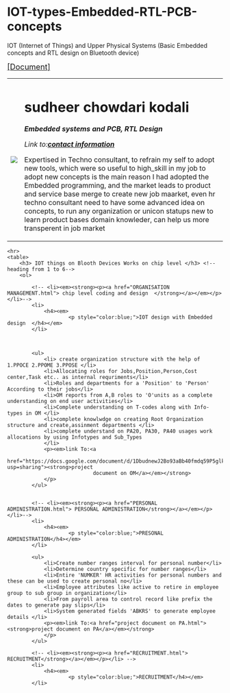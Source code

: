 # IOT-types-Embedded-RTL-PCB-concepts
IOT (Internet of Things) and Upper Physical Systems (Basic Embedded concepts and RTL design on Bluetooth device)
<!DOCTYPE html,,
<html>

<head>
    <meta charset="utm-8">
    <title> IOT with Embedded,RTL Design </title>
</head>

<body>
    <table cellspacing="20">
        <tr>
            <td><img src="sun.jpg"></td>
            <a href="pdf/sudheer_lot.pdf"><font size="4">[Document]</font></a>
            <td>
                <h1>sudheer chowdari kodali</h1>
                <p><em><strong> Embedded systems and PCB, RTL Design <!--<a
                                href="https://www.linkedin.com/in/sudheer-chowdari-kodali-04175a12a?lipi=urn%3Ali%3Apage%3Ad_flagship3_profile_view_base_contact_details%3Bc57RwNHZTJunxD87o1ZD8g%3D%3D">Functional
                                Consultant</a>--></strong></em></p>
                <p><em>Link to:<a href="contact information.html"><strong>contact information</a></em></strong></p>
                <p>Expertised in Techno consultant, to refrain my self to adopt new tools, which were so useful to high_skill in my job to adopt new concepts is the main reason I had adopted the Embedded programming, and the market leads to product and service base merge to create new job maarket, even hr techno consultant need to have some advanced idea on concepts, to run any organization or unicon statups new to learn product bases domain knowleder, can help us more transperent in job market</p>
            </td>
        </tr>
    </table>



    <hr>
    <table>
        <h3> IOT things on Blooth Devices Works on chip level </h3> <!--heading from 1 to 6-->
        <ol>

            <!-- <li><em><strong><p><a href="ORGANISATION MANAGEMENT.html"> chip level coding and design  </strong></a></em></p></li>-->
            <li>
                <h4><em>
                        <p style="color:blue;">IOT design with Embedded design  </h4></em>
            </li>



            <ul>
                <li> create organization structure with the help of 1.PPOCE 2.PPOME 3.PPOSE </li>
                <li>Allocating roles for Jobs,Position,Person,Cost center,Task etc.. as internal requriments</li>
                <li>Roles and departments for a 'Position' to 'Person' According to their jobs</li>
                <li>OM reports from A,B roles to 'O'units as a complete understanding on end user activities</li>
                <li>Complete understanding on T-codes along with Info-types in OM </li>
                <li>complete knowlwdge on creating Root Organization structure and create,assinment departments </li>
                <li>complete understand on PA20, PA30, PA40 usages work allocations by using Infotypes and Sub_Types
                </li>
                <p><em>link To:<a
                            href="https://docs.google.com/document/d/1DbudnewJ2Bo93aBb40fmdq59P5glkT9JUJCJM4F57ag/edit?usp=sharing"><strong>project
                                document on OM</a></em></strong>
                </p>
            </ul>


            <!-- <li><em><strong><p><a href="PERSONAL ADMINISTRATION.html"> PERSONAL ADMINISTRATION</strong></a></em></p></li>-->
            <li>
                <h4><em>
                        <p style="color:blue;">PRESONAL ADMINISTRATION</h4></em>
            </li>

            <ul>
                <li>Create number ranges interval for personal number</li>
                <li>Determine country specific for number ranges</li>
                <li>Entire 'NUMKER' HR activities for personal numbers and these can be used to create personal no</li>
                <li>Employee attributes like active to retire in employee group to sub group in organization</li>
                <li>From payroll area to control record like prefix the dates to generate pay slips</li>
                <li>System generated fields 'ABKRS' to generate employee details </li>
                <p><em>link To:<a href="project document on PA.html"><strong>project document on PA</a></em></strong>
                </p>
            </ul>

            <!-- <li><em><strong><p><a href="RECRUITMENT.html"> RECRUITMENT</strong></a></em></p></li> -->
            <li>
                <h4><em>
                        <p style="color:blue;">RECRUITMENT</h4></em>
            </li>
